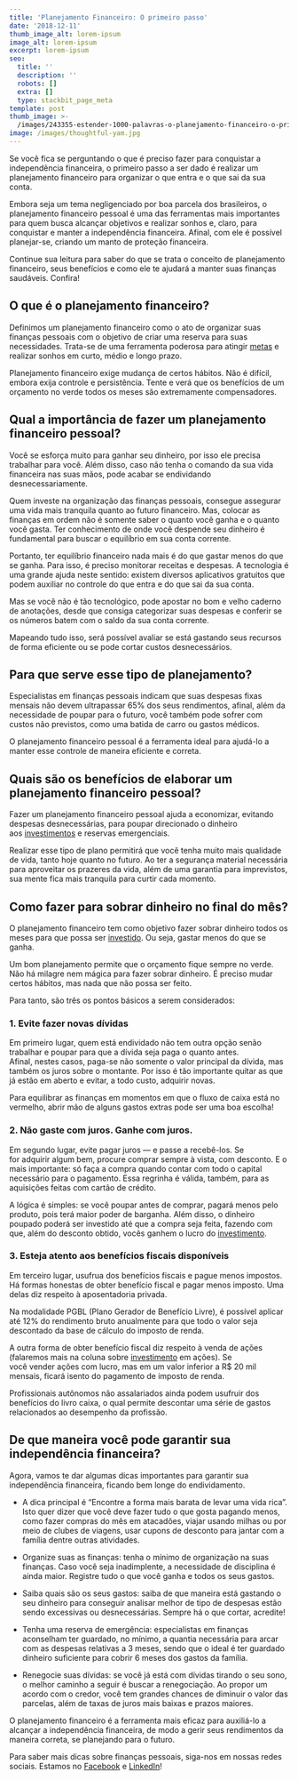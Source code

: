 ```yaml
---
title: 'Planejamento Financeiro: O primeiro passo'
date: '2018-12-11'
thumb_image_alt: lorem-ipsum
image_alt: lorem-ipsum
excerpt: lorem-ipsum
seo:
  title: ''
  description: ''
  robots: []
  extra: []
  type: stackbit_page_meta
template: post
thumb_image: >-
  /images/243355-estender-1000-palavras-o-planejamento-financeiro-o-primeiro-passo.jpg
image: /images/thoughtful-yam.jpg
---
```

Se você fica se perguntando o que é preciso fazer para conquistar a independência financeira, o primeiro passo a ser dado é realizar um planejamento financeiro para organizar o que entra e o que sai da sua conta.

Embora seja um tema negligenciado por boa parcela dos brasileiros, o planejamento financeiro pessoal é uma das ferramentas mais importantes para quem busca alcançar objetivos e realizar sonhos e, claro, para conquistar e manter a independência financeira. Afinal, com ele é possível planejar-se, criando um manto de proteção financeira.

Continue sua leitura para saber do que se trata o conceito de planejamento financeiro, seus benefícios e como ele te ajudará a manter suas finanças saudáveis. Confira!

## **O que é o planejamento financeiro?**

Definimos um planejamento financeiro como o ato de organizar suas finanças pessoais com o objetivo de criar uma reserva para suas necessidades. Trata-se de uma ferramenta poderosa para atingir [metas](https://saudemaisacao.com.br/blog/destaque-home/a-importancia-de-ter-proposito-e-metas/) e realizar sonhos em curto, médio e longo prazo.

Planejamento financeiro exige mudança de certos hábitos. Não é difícil, embora exija controle e persistência. Tente e verá que os benefícios de um orçamento no verde todos os meses são extremamente compensadores.

## **Qual a importância de fazer um planejamento financeiro pessoal?**

Você se esforça muito para ganhar seu dinheiro, por isso ele precisa trabalhar para você. Além disso, caso não tenha o comando da sua vida financeira nas suas mãos, pode acabar se endividando desnecessariamente.

Quem investe na organização das finanças pessoais, consegue assegurar uma vida mais tranquila quanto ao futuro financeiro. Mas, colocar as finanças em ordem não é somente saber o quanto você ganha e o quanto você gasta. Ter conhecimento de onde você despende seu dinheiro é fundamental para buscar o equilíbrio em sua conta corrente.

Portanto, ter equilíbrio financeiro nada mais é do que gastar menos do que se ganha. Para isso, é preciso monitorar receitas e despesas. A tecnologia é uma grande ajuda neste sentido: existem diversos aplicativos gratuitos que podem auxiliar no controle do que entra e do que sai da sua conta.

Mas se você não é tão tecnológico, pode apostar no bom e velho caderno de anotações, desde que consiga categorizar suas despesas e conferir se os números batem com o saldo da sua conta corrente.

Mapeando tudo isso, será possível avaliar se está gastando seus recursos de forma eficiente ou se pode cortar custos desnecessários.

## **Para que serve esse tipo de planejamento?**

Especialistas em finanças pessoais indicam que suas despesas fixas mensais não devem ultrapassar 65% dos seus rendimentos, afinal, além da necessidade de poupar para o futuro, você também pode sofrer com custos não previstos, como uma batida de carro ou gastos médicos.

O planejamento financeiro pessoal é a ferramenta ideal para ajudá-lo a manter esse controle de maneira eficiente e correta.

## **Quais são os benefícios de elaborar um planejamento financeiro pessoal?**

Fazer um planejamento financeiro pessoal ajuda a economizar, evitando despesas desnecessárias, para poupar direcionado o dinheiro aos [investimentos](https://saudemaisacao.com.br/blog/como-investir-dinheiro-no-exterior/) e reservas emergenciais.

Realizar esse tipo de plano permitirá que você tenha muito mais qualidade de vida, tanto hoje quanto no futuro. Ao ter a segurança material necessária para aproveitar os prazeres da vida, além de uma garantia para imprevistos, sua mente fica mais tranquila para curtir cada momento.

## **Como fazer para sobrar dinheiro no final do mês?**

O planejamento financeiro tem como objetivo fazer sobrar dinheiro todos os meses para que possa ser [investido](https://saudemaisacao.com.br/blog/investimentos-de-renda-fixa/). Ou seja, gastar menos do que se ganha.

Um bom planejamento permite que o orçamento fique sempre no verde. Não há milagre nem mágica para fazer sobrar dinheiro. É preciso mudar certos hábitos, mas nada que não possa ser feito.

Para tanto, são três os pontos básicos a serem considerados:

### 1. Evite fazer novas dívidas

Em primeiro lugar, quem está endividado não tem outra opção senão trabalhar e poupar para que a dívida seja paga o quanto antes. Afinal, nestes casos, paga-se não somente o valor principal da dívida, mas também os juros sobre o montante. Por isso é tão importante quitar as que já estão em aberto e evitar, a todo custo, adquirir novas.

Para equilibrar as finanças em momentos em que o fluxo de caixa está no vermelho, abrir mão de alguns gastos extras pode ser uma boa escolha!

### 2. Não gaste com juros. Ganhe com juros.

Em segundo lugar, evite pagar juros — e passe a recebê-los. Se for adquirir algum bem, procure comprar sempre à vista, com desconto. E o mais importante: só faça a compra quando contar com todo o capital necessário para o pagamento. Essa regrinha é válida, também, para as aquisições feitas com cartão de crédito.

A lógica é simples: se você poupar antes de comprar, pagará menos pelo produto, pois terá maior poder de barganha. Além disso, o dinheiro poupado poderá ser investido até que a compra seja feita, fazendo com que, além do desconto obtido, vocês ganhem o lucro do [investimento](https://saudemaisacao.com.br/blog/investimento-mensal-qual-o-valor-ideal-para-poupar-e-investir/).

### 3. Esteja atento aos benefícios fiscais disponíveis

Em terceiro lugar, usufrua dos benefícios fiscais e pague menos impostos. Há formas honestas de obter benefício fiscal e pagar menos imposto. Uma delas diz respeito à aposentadoria privada.

Na modalidade PGBL (Plano Gerador de Benefício Livre), é possível aplicar até 12% do rendimento bruto anualmente para que todo o valor seja descontado da base de cálculo do imposto de renda.

A outra forma de obter benefício fiscal diz respeito à venda de ações (falaremos mais na coluna sobre [investimento](http://saudemaisacao.com.br/blog/vale-a-pena-investir-em-criptomoedas/) em ações). Se você vender ações com lucro, mas em um valor inferior a R$ 20 mil mensais, ficará isento do pagamento de imposto de renda.

Profissionais autônomos não assalariados ainda podem usufruir dos benefícios do livro caixa, o qual permite descontar uma série de gastos relacionados ao desempenho da profissão.

## **De que maneira você pode garantir sua independência financeira?**

Agora, vamos te dar algumas dicas importantes para garantir sua independência financeira, ficando bem longe do endividamento.

*   A dica principal é “Encontre a forma mais barata de levar uma vida rica”. Isto quer dizer que você deve fazer tudo o que gosta pagando menos, como fazer compras do mês em atacadões, viajar usando milhas ou por meio de clubes de viagens, usar cupons de desconto para jantar com a família dentre outras atividades.

*   Organize suas as finanças: tenha o mínimo de organização na suas finanças. Caso você seja inadimplente, a necessidade de disciplina é ainda maior. Registre tudo o que você ganha e todos os seus gastos.

<!---->

*   Saiba quais são os seus gastos: saiba de que maneira está gastando o seu dinheiro para conseguir analisar melhor de tipo de despesas estão sendo excessivas ou desnecessárias. Sempre há o que cortar, acredite!

<!---->

*   Tenha uma reserva de emergência: especialistas em finanças aconselham ter guardado, no mínimo, a quantia necessária para arcar com as despesas relativas a 3 meses, sendo que o ideal é ter guardado dinheiro suficiente para cobrir 6 meses dos gastos da família.

<!---->

*   Renegocie suas dívidas: se você já está com dívidas tirando o seu sono, o melhor caminho a seguir é buscar a renegociação. Ao propor um acordo com o credor, você tem grandes chances de diminuir o valor das parcelas, além de taxas de juros mais baixas e prazos maiores.

O planejamento financeiro é a ferramenta mais eficaz para auxiliá-lo a alcançar a independência financeira, de modo a gerir seus rendimentos da maneira correta, se planejando para o futuro.

Para saber mais dicas sobre finanças pessoais, siga-nos em nossas redes sociais. Estamos no [Facebook](https://www.facebook.com/saudemaisacao) e [LinkedIn](https://www.linkedin.com/in/sa%C3%BAde-mais-a%C3%A7%C3%A3o-educa%C3%A7%C3%A3o-e-planejamento-financeiro-834ba612b/)!
